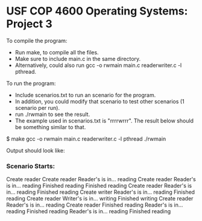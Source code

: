 # USF COP 4600 Operating Systems: Project 3

To compile the program:
- Run make, to compile all the files.
- Make sure to include main.c in the same directory.
- Alternatively, could also run gcc -o rwmain main.c readerwriter.c -l pthread.

To run the program:
- Include scenarios.txt to run an scenario for the program.
- In addition, you could modify that scenario to test other scenarios (1 scenario per run). 
- run ./rwmain to see the result.
- The example used in scenarios.txt is "rrrrwrrr". The result below should be something similar to that.

$ make
gcc	-o	rwmain	main.c	readerwriter.c	-l	pthread
 ./rwmain

Output should look like:

### Scenario Starts:
Create reader
Create reader
Reader's is in... reading
Create reader
Reader's is in... reading
Finished reading
Finished reading
Create reader
Reader's is in... reading
Finished reading
Create writer
Reader's is in... reading
Finished reading
Create reader
Writer's is in... writing
Finished writing
Create reader
Reader's is in... reading
Create reader
Finished reading
Reader's is in... reading
Finished reading
Reader's is in... reading
Finished reading
